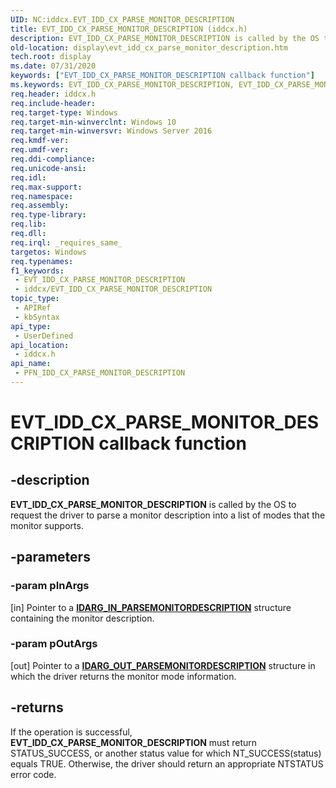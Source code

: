 ```yaml
---
UID: NC:iddcx.EVT_IDD_CX_PARSE_MONITOR_DESCRIPTION
title: EVT_IDD_CX_PARSE_MONITOR_DESCRIPTION (iddcx.h)
description: EVT_IDD_CX_PARSE_MONITOR_DESCRIPTION is called by the OS to request the driver to parse a monitor description into a list of modes the monitor supports.
old-location: display\evt_idd_cx_parse_monitor_description.htm
tech.root: display
ms.date: 07/31/2020
keywords: ["EVT_IDD_CX_PARSE_MONITOR_DESCRIPTION callback function"]
ms.keywords: EVT_IDD_CX_PARSE_MONITOR_DESCRIPTION, EVT_IDD_CX_PARSE_MONITOR_DESCRIPTION callback, EvtIddCxParseMonitorDescription, EvtIddCxParseMonitorDescription callback function [Display Devices], PFN_IDD_CX_PARSE_MONITOR_DESCRIPTION, PFN_IDD_CX_PARSE_MONITOR_DESCRIPTION callback function pointer [Display Devices], display.evt_idd_cx_parse_monitor_description, iddcx/EvtIddCxParseMonitorDescription
req.header: iddcx.h
req.include-header: 
req.target-type: Windows
req.target-min-winverclnt: Windows 10
req.target-min-winversvr: Windows Server 2016
req.kmdf-ver: 
req.umdf-ver: 
req.ddi-compliance: 
req.unicode-ansi: 
req.idl: 
req.max-support: 
req.namespace: 
req.assembly: 
req.type-library: 
req.lib: 
req.dll: 
req.irql: _requires_same_
targetos: Windows
req.typenames: 
f1_keywords:
 - EVT_IDD_CX_PARSE_MONITOR_DESCRIPTION
 - iddcx/EVT_IDD_CX_PARSE_MONITOR_DESCRIPTION
topic_type:
 - APIRef
 - kbSyntax
api_type:
 - UserDefined
api_location:
 - iddcx.h
api_name:
 - PFN_IDD_CX_PARSE_MONITOR_DESCRIPTION
---
```


# EVT_IDD_CX_PARSE_MONITOR_DESCRIPTION callback function


## -description

**EVT_IDD_CX_PARSE_MONITOR_DESCRIPTION** is called by the OS to request the driver to parse a monitor description into a list of modes that the monitor supports.

## -parameters

### -param pInArgs

[in] Pointer to a [**IDARG_IN_PARSEMONITORDESCRIPTION**](ns-iddcx-idarg_in_parsemonitordescription.md) structure containing the monitor description.

### -param pOutArgs

[out] Pointer to a [**IDARG_OUT_PARSEMONITORDESCRIPTION**](ns-iddcx-idarg_out_parsemonitordescription.md) structure in which the driver returns the monitor mode information.

## -returns

If the operation is successful, **EVT_IDD_CX_PARSE_MONITOR_DESCRIPTION** must return STATUS_SUCCESS, or another status value for which NT_SUCCESS(status) equals TRUE. Otherwise, the driver should return an appropriate NTSTATUS error code.

